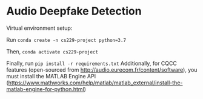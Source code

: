 # Audio Deepfake Detection

Virtual environment setup:

Run `conda create -n cs229-project python=3.7`

Then, `conda activate cs229-project`

Finally, run `pip install -r requirements.txt`
Additionally, for CQCC features (open-sourced from http://audio.eurecom.fr/content/software), you must install the MATLAB Engine API (https://www.mathworks.com/help/matlab/matlab_external/install-the-matlab-engine-for-python.html)
